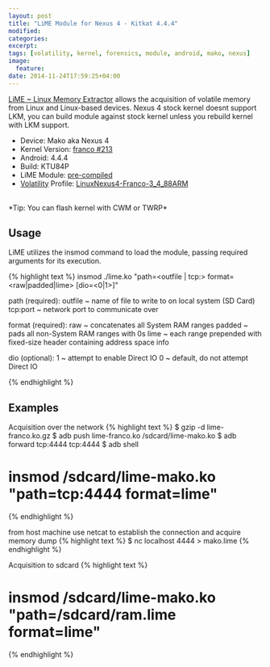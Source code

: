 ```yaml
---
layout: post
title: "LiME Module for Nexus 4 - Kitkat 4.4.4"
modified:
categories:
excerpt:
tags: [volatility, kernel, forensics, module, android, mako, nexus]
image:
  feature:
date: 2014-11-24T17:59:25+04:00
---
```


[LiME ~ Linux Memory Extractor](https://github.com/504ensicsLabs/LiME) allows the acquisition of volatile memory from Linux and Linux-based devices.
Nexus 4 stock kernel doesnt support LKM, you can build module against stock kernel unless you rebuild kernel with LKM support.

* Device: Mako aka Nexus 4
* Kernel Version: [franco #213](http://franciscofranco.minooch.com/Nexus4/4.4/zips/franco.Kernel-nightly-r213.zip)
* Android: 4.4.4 
* Build: KTU84P 
* LiME Module: [pre-compiled](https://github.com/jahil/jahil.github.io/raw/master/_site/lime-module-for-nexus-4-kitkat-4-4-4/lime-franco.ko.gz)
* [Volatility](http://volatilityfoundation.org) Profile: [LinuxNexus4-Franco-3_4_88ARM](https://github.com/jahil/profiles/raw/master/Linux/Android/Nexus4/Nexus4-Franco-3.4.88.zip)

<br>
*Tip: You can flash kernel with CWM or TWRP*
<br>

## Usage
LiME utilizes the insmod command to load the module, passing required arguments for its execution.

{% highlight text %}
insmod ./lime.ko "path=<outfile | tcp:<port>> format=<raw|padded|lime> [dio=<0|1>]"

path (required):   outfile ~ name of file to write to on local system (SD Card)
        tcp:port ~ network port to communicate over

format (required): raw ~ concatenates all System RAM ranges
        padded ~ pads all non-System RAM ranges with 0s
        lime ~ each range prepended with fixed-size header containing address space info

dio (optional):    1 ~ attempt to enable Direct IO
        0 ~ default, do not attempt Direct IO

{% endhighlight %}

## Examples

Acquisition over the network
{% highlight text %}
$ gzip -d lime-franco.ko.gz
$ adb push lime-franco.ko /sdcard/lime-mako.ko
$ adb forward tcp:4444 tcp:4444
$ adb shell
# insmod /sdcard/lime-mako.ko "path=tcp:4444 format=lime"
{% endhighlight %}

from host machine use netcat to establish the connection and acquire memory dump
{% highlight text %}
$ nc localhost 4444 > mako.lime
{% endhighlight %}

Acquisition to sdcard
{% highlight text %}
# insmod /sdcard/lime-mako.ko "path=/sdcard/ram.lime format=lime"
{% endhighlight %}
